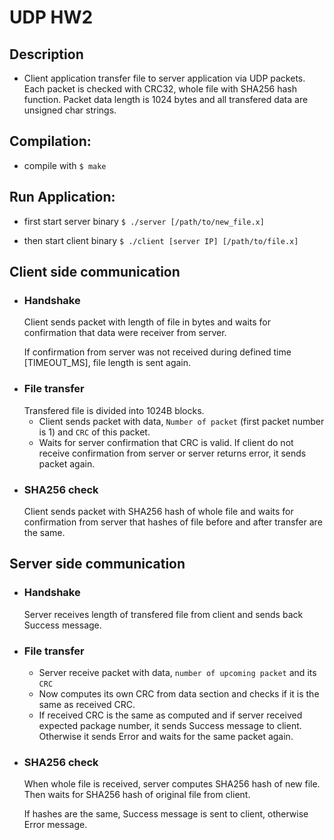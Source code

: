 <h1>UDP HW2</h1>

<h2>Description</h2>

*	Client application transfer file to server application via UDP packets. Each packet is checked with CRC32, whole file with SHA256 hash function. Packet data length is 1024 bytes and all transfered data are unsigned char strings.

<h2>Compilation:</h2>

*	compile with  `$ make`

<h2>Run Application:</h2>

*	first start server binary `$ ./server [/path/to/new_file.x]`

*	then start client binary `$ ./client [server IP] [/path/to/file.x]`

<h2>Client side communication</h2>

*	<h3>Handshake</h3>
		Client sends packet with length of file in bytes and waits for confirmation  that data were receiver from server.

	If confirmation from server was not received during defined time [TIMEOUT_MS], file length is sent again.

* <h3>File transfer</h3>
		Transfered file is divided into 1024B blocks.

	*	Client sends packet with data, `Number of packet` (first packet number is 1) and `CRC` of this packet.
	* Waits for server confirmation that CRC is valid. If client do not receive confirmation from server or server returns error, it sends packet again.

* <h3>SHA256 check</h3>
	Client sends packet with SHA256 hash of whole file and waits for confirmation from server that hashes of file before and after transfer are the same.



<h2>Server side communication</h2>

* <h3>Handshake</h3>
	Server receives length of transfered file from client and sends back Success message.

* <h3>File transfer</h3>

	*	Server receive packet with data, `number of upcoming packet` and its `CRC`
	*	Now computes its own CRC from data section and checks if it is the same as received CRC.
	*	If received CRC is the same as computed and if server received expected package number, it sends Success message to client. Otherwise it sends Error and waits for the same packet again.

* <h3>SHA256 check</h3>
	When whole file is received, server computes SHA256 hash of new file. Then waits for SHA256 hash of original file from client.

	If hashes are the same, Success message is sent to client, otherwise Error message.
